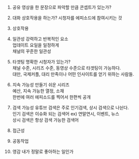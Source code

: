 1. 공유
영상을 한 문장으로 파악할 만큼 콘셉트가 있는가?

2. 대화
상호작용을 하는가?
시청자를 에피소드에 참여시키는 것

3. 상호작용

4. 일관성
강력하고 반복적인 요소  
업데이트 요일을 일정하게    
채널의 꾸준한 일관성  

5. 타겟팅
명확한 시청자가 있는가?  
채널 수준, 시리즈 수준, 동영상 수준으로 타겟팅이 가능하다.  
대만, 국제커플, 대리 만족이나 어떤 인사이트를 얻기 위하는 사람들.

6. 지속 가능성
만들기 쉬운 시리즈  
예산, 지속 가능한 열정, 소재  
한번에 여러 에피소드를 찍어서 한편씩 공개

7. 검색 가능성
유튜브 검색은 주로 인기검색, 상시 검색으로 나뉜다.  
인기 검색은 이슈화 되는 검색어 ex) 연말연시, 이벤트, 뉴스    
상시 검색은 항상 검색 가능한 검색어

8. 접근성

9. 공동작업

10. 영감
내가 정말로 좋아하는 일인가
